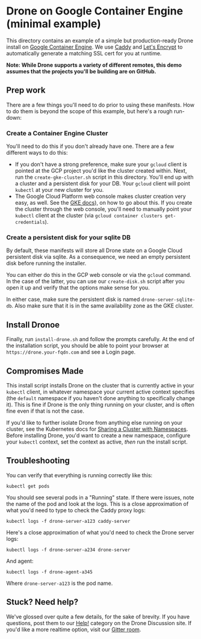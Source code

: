 # Drone on Google Container Engine (minimal example)

This directory contains an example of a simple but production-ready Drone
install on [Google Container Engine](https://cloud.google.com/container-engine/).
We use [Caddy](https://caddyserver.com/) and
[Let's Encrypt](https://letsencrypt.org/) to automatically generate a matching
SSL cert for you at runtime.

**Note: While Drone supports a variety of different remotes, this demo assumes
that the projects you'll be building are on GitHub.**

## Prep work

There are a few things you'll need to do prior to using these manifests.
How to do them is beyond the scope of this example, but here's a rough
run-down:

### Create a Container Engine Cluster

You'll need to do this if you don't already have one. There are a few different
ways to do this:

* If you don't have a strong preference, make sure your `gcloud` client is
  pointed at the GCP project you'd like the cluster created within. Next,
  run the `create-gke-cluster.sh` script in this directory. You'll end up 
  with a cluster and a persistent disk for your DB. Your `gcloud` client will
  point `kubectl` at your new cluster for you.
* The Google Cloud Platform web console makes cluster creation very easy,
  as well. See the
  [GKE docs](https://cloud.google.com/container-engine/docs/before-you-begin)),
  on how to go about this. If you create the cluster through the web console, 
  you'll need to manually point your `kubectl` client at the cluster (via
  `gcloud container clusters get-credentials`).

### Create a persistent disk for your sqlite DB

By default, these manifests will store all Drone state on a Google Cloud
persistent disk via sqlite. As a consequence, we need an empty persistent
disk before running the installer.

You can either do this in the GCP web console or via the `gcloud` command.
In the case of the latter, you can use our `create-disk.sh` script after you
open it up and verify that the options make sense for you.

In either case, make sure the persistent disk is named `drone-server-sqlite-db`.
Also make sure that it is in the same availability zone as the GKE cluster.

## Install Dronoe

Finally, run `install-drone.sh` and follow the prompts carefully. At the
end of the installation script, you should be able to point your browser at
`https://drone.your-fqdn.com` and see a Login page.

## Compromises Made

This install script installs Drone on the cluster that is currently
active in your `kubectl` client, in whatever namespace your current active
context specifies (the `default` namespace if you haven't done anything
to specifically change it). This is fine if Drone is the only thing running on 
your cluster, and is often fine even if that is not the case.

If you'd like to further isolate Drone from anything else running on your
cluster, see the Kubernetes docs for 
[Sharing a Cluster with Namespaces](http://kubernetes.io/docs/admin/namespaces/).
Before installing Drone, you'd want to create a new namespace, configure your
`kubectl` context, set the context as active, *then* run the install script.

## Troubleshooting

You can verify that everything is running correctly like this:

```
kubectl get pods
```

You should see several pods in a "Running" state. If there were issues,
note the name of the pod and look at the logs. This is a close approximation
of what you'd need to type to check the Caddy proxy logs:

```
kubectl logs -f drone-server-a123 caddy-server
```

Here's a close approximation of what you'd need to check the Drone server logs:

```
kubectl logs -f drone-server-a234 drone-server
```

And agent:

```
kubectl logs -f drone-agent-a345
```

Where ``drone-server-a123`` is the pod name.


## Stuck? Need help?

We've glossed over quite a few details, for the sake of brevity. If you
have questions, post them to our [Help!](https://discuss.drone.io/c/help)
category on the Drone Discussion site. If you'd like a more realtime option,
visit our [Gitter room](https://gitter.im/drone/drone).


